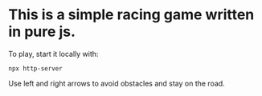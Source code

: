 # This is a simple racing game written in pure js.
To play, start it locally with: 

```
npx http-server
```

Use left and right arrows to avoid obstacles and stay on the road.
